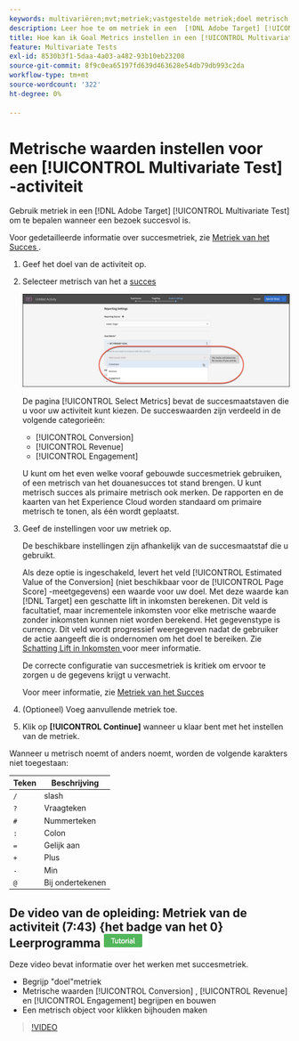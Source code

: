 ```yaml
---
keywords: multivariëren;mvt;metriek;vastgestelde metriek;doel metrisch;activiteitenmontages;succes metrisch;omzetting;opbrengst;betrokkenheid
description: Leer hoe te om metriek in een  [!DNL Adobe Target] [!UICONTROL Multivariate Test] activiteit te specificeren om te bepalen wanneer een bezoek succesvol is, zoals [!UICONTROL Conversion], [!UICONTROL Revenue], en [!UICONTROL Engagement].
title: Hoe kan ik Goal Metrics instellen in een [!UICONTROL Multivariate Test] (MVT)-activiteit?
feature: Multivariate Tests
exl-id: 8530b3f1-5daa-4a03-a482-93b10eb23208
source-git-commit: 8f9c0ea65197fd639d463628e54db79db993c2da
workflow-type: tm+mt
source-wordcount: '322'
ht-degree: 0%

---
```


# Metrische waarden instellen voor een [!UICONTROL Multivariate Test] -activiteit

Gebruik metriek in een [!DNL Adobe Target] [!UICONTROL Multivariate Test] om te bepalen wanneer een bezoek succesvol is.

Voor gedetailleerde informatie over succesmetriek, zie [ Metriek van het Succes ](/help/main/c-activities/r-success-metrics/success-metrics.md#reference_D011575C85DA48E989A244593D9B9924).

1. Geef het doel van de activiteit op.
1. Selecteer metrisch van het a [ succes ](/help/main/c-activities/r-success-metrics/success-metrics.md#reference_D011575C85DA48E989A244593D9B9924)

   ![ plaats de lijst van Metriek ](/help/main/c-activities/c-multivariate-testing/t-create-multivariate-test/assets/mvt_metrics-list.png)

   De pagina [!UICONTROL Select Metrics] bevat de succesmaatstaven die u voor uw activiteit kunt kiezen. De succeswaarden zijn verdeeld in de volgende categorieën:

   * [!UICONTROL Conversion]
   * [!UICONTROL Revenue]
   * [!UICONTROL Engagement]

   U kunt om het even welke vooraf gebouwde succesmetriek gebruiken, of een metrisch van het douanesucces tot stand brengen. U kunt metrisch succes als primaire metrisch ook merken. De rapporten en de kaarten van het Experience Cloud worden standaard om primaire metrisch te tonen, als één wordt geplaatst.

1. Geef de instellingen voor uw metriek op.

   De beschikbare instellingen zijn afhankelijk van de succesmaatstaf die u gebruikt.

   Als deze optie is ingeschakeld, levert het veld [!UICONTROL Estimated Value of the Conversion] (niet beschikbaar voor de [!UICONTROL Page Score] -meetgegevens) een waarde voor uw doel. Met deze waarde kan [!DNL Target] een geschatte lift in inkomsten berekenen. Dit veld is facultatief, maar incrementele inkomsten voor elke metrische waarde zonder inkomsten kunnen niet worden berekend. Het gegevenstype is currency. Dit veld wordt progressief weergegeven nadat de gebruiker de actie aangeeft die is ondernomen om het doel te bereiken. Zie [ Schatting Lift in Inkomsten ](/help/main/administrating-target/r-target-account-preferences/estimating-lift-in-revenue.md) voor meer informatie.

   De correcte configuratie van succesmetriek is kritiek om ervoor te zorgen u de gegevens krijgt u verwacht.

   Voor meer informatie, zie [ Metriek van het Succes ](/help/main/c-activities/r-success-metrics/success-metrics.md#reference_D011575C85DA48E989A244593D9B9924)

1. (Optioneel) Voeg aanvullende metriek toe.
1. Klik op **[!UICONTROL Continue]** wanneer u klaar bent met het instellen van de metriek.

Wanneer u metrisch noemt of anders noemt, worden de volgende karakters niet toegestaan:

| Teken | Beschrijving |
|--- |--- |
| `/` | slash |
| `?` | Vraagteken |
| `#` | Nummerteken |
| `:` | Colon |
| `=` | Gelijk aan |
| `+` | Plus |
| `-` | Min |
| `@` | Bij ondertekenen |

## De video van de opleiding: Metriek van de activiteit (7:43) &lbrace;het badge van het 0&rbrace; Leerprogramma ![&#128279;](/help/main/assets/tutorial.png)

Deze video bevat informatie over het werken met succesmetriek.

* Begrijp &quot;doel&quot;metriek
* Metrische waarden [!UICONTROL Conversion] , [!UICONTROL Revenue] en [!UICONTROL Engagement] begrijpen en bouwen
* Een metrisch object voor klikken bijhouden maken

>[!VIDEO](https://video.tv.adobe.com/v/17380)

